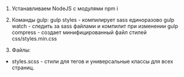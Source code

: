 1. Устанавливаем NodeJS с модулями
npm i

2. Команды gulp:
gulp styles - компилирует sass единоразово
gulp watch - следить за sass файлами и компилит при изменении
gulp compress - создает минифицированный файл стилей css/styles.min.css

3. Файлы:
- styles.scss - стили для тегов и универсальные классы для всех страниц.